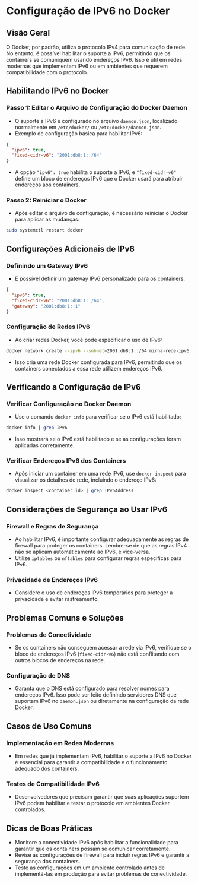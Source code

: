 
# Configuração de IPv6 no Docker

## Visão Geral
O Docker, por padrão, utiliza o protocolo IPv4 para comunicação de rede. No entanto, é possível habilitar o suporte a IPv6, permitindo que os containers se comuniquem usando endereços IPv6. Isso é útil em redes modernas que implementam IPv6 ou em ambientes que requerem compatibilidade com o protocolo.

## Habilitando IPv6 no Docker

### Passo 1: Editar o Arquivo de Configuração do Docker Daemon
- O suporte a IPv6 é configurado no arquivo `daemon.json`, localizado normalmente em `/etc/docker/` ou `/etc/docker/daemon.json`.
- Exemplo de configuração básica para habilitar IPv6:

```json
{
  "ipv6": true,
  "fixed-cidr-v6": "2001:db8:1::/64"
}
```

- A opção `"ipv6": true` habilita o suporte a IPv6, e `"fixed-cidr-v6"` define um bloco de endereços IPv6 que o Docker usará para atribuir endereços aos containers.

### Passo 2: Reiniciar o Docker
- Após editar o arquivo de configuração, é necessário reiniciar o Docker para aplicar as mudanças:

```bash
sudo systemctl restart docker
```

## Configurações Adicionais de IPv6

### Definindo um Gateway IPv6
- É possível definir um gateway IPv6 personalizado para os containers:

```json
{
  "ipv6": true,
  "fixed-cidr-v6": "2001:db8:1::/64",
  "gateway": "2001:db8:1::1"
}
```

### Configuração de Redes IPv6
- Ao criar redes Docker, você pode especificar o uso de IPv6:

```bash
docker network create --ipv6 --subnet=2001:db8:1::/64 minha-rede-ipv6
```

- Isso cria uma rede Docker configurada para IPv6, permitindo que os containers conectados a essa rede utilizem endereços IPv6.

## Verificando a Configuração de IPv6

### Verificar Configuração no Docker Daemon
- Use o comando `docker info` para verificar se o IPv6 está habilitado:

```bash
docker info | grep IPv6
```

- Isso mostrará se o IPv6 está habilitado e se as configurações foram aplicadas corretamente.

### Verificar Endereços IPv6 dos Containers
- Após iniciar um container em uma rede IPv6, use `docker inspect` para visualizar os detalhes de rede, incluindo o endereço IPv6:

```bash
docker inspect <container_id> | grep IPv6Address
```

## Considerações de Segurança ao Usar IPv6

### Firewall e Regras de Segurança
- Ao habilitar IPv6, é importante configurar adequadamente as regras de firewall para proteger os containers. Lembre-se de que as regras IPv4 não se aplicam automaticamente ao IPv6, e vice-versa.
- Utilize `iptables` ou `nftables` para configurar regras específicas para IPv6.

### Privacidade de Endereços IPv6
- Considere o uso de endereços IPv6 temporários para proteger a privacidade e evitar rastreamento.

## Problemas Comuns e Soluções

### Problemas de Conectividade
- Se os containers não conseguem acessar a rede via IPv6, verifique se o bloco de endereços IPv6 (`fixed-cidr-v6`) não está conflitando com outros blocos de endereços na rede.

### Configuração de DNS
- Garanta que o DNS está configurado para resolver nomes para endereços IPv6. Isso pode ser feito definindo servidores DNS que suportam IPv6 no `daemon.json` ou diretamente na configuração da rede Docker.

## Casos de Uso Comuns

### Implementação em Redes Modernas
- Em redes que já implementam IPv6, habilitar o suporte a IPv6 no Docker é essencial para garantir a compatibilidade e o funcionamento adequado dos containers.

### Testes de Compatibilidade IPv6
- Desenvolvedores que precisam garantir que suas aplicações suportem IPv6 podem habilitar e testar o protocolo em ambientes Docker controlados.

## Dicas de Boas Práticas
- Monitore a conectividade IPv6 após habilitar a funcionalidade para garantir que os containers possam se comunicar corretamente.
- Revise as configurações de firewall para incluir regras IPv6 e garantir a segurança dos containers.
- Teste as configurações em um ambiente controlado antes de implementá-las em produção para evitar problemas de conectividade.

